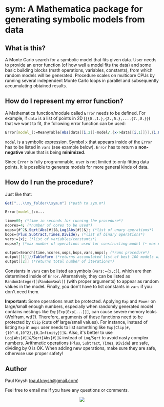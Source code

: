 # sym: A Mathematica package for generating symbolic models from data

## What is this?

A Monte Carlo search for a symbolic model that fits given data. User needs to provide an error function (of how well a model fits the data) and some basic building blocks (math operations, variables, constants), from which random models will be generated. Procedure scales on multicore CPUs by running several independent Monte Carlo loops in parallel and subsequently accumulating obtained results.

## How do I represent my error function?

A Mathematica function/module called `Error` needs to be defined. For example, if `data` is a list of points in 2D (`{{0.,1.},{2.,5.},...,{7.,8.}}`) that we want to fit, the following error function can be used:
```mathematica
Error[model_]:=Mean@Table[Abs[data[[i,2]]-model/.{x->data[[i,1]]}],{i,Length[data]}]
```
`model` is a symbolic expression. Symbol `x` that appears inside of the `Error` has to be listed in `vars` (see example below). `Error` has to return a **non-negative** value that is being **minimized**.

Since `Error` is fully programmable, user is not limited to only fitting data points. It is possible to generate models for more general kinds of data.

## How do I run the procedure?

Just like that:
```mathematica
Get["...\\my_folder\\sym.m"] (*path to sym.m*)

Error[model_]:=...

time=60; (*time in seconds for running the procedure*)
ncores=4; (*number of cores to be used*)
uops={#^2&,Sqrt[Abs[#]]&,Log[Abs[#]]&}; (*list of unary operations*)
bops={Plus,Subtract,Times,Divide}; (*list of binary operations*)
vars:={x}; (*list of variables/constants*)
nops=7; (*max number of operations used for constructing model (~ max model size)*)

output=Search[time,ncores,uops,bops,vars,nops]; (*runs procedure*)
output[[1]]//TableForm (*returns accumulated list of best 100 models with corresponding error values*)
output[[2]] (*returns total number of iterations*)
```
Constants in `vars` can be listed as symbols (`vars:={x,c}`), which are then determined inside of `Error`. Alternatively, they can be listed as `RandomInteger[]`/`RandomReal[]` (with proper arguments) to appear as random values in the model. Finally, you don't have to list constants in `vars` if you don't need them.

**Important:** Some operations must be protected. Applying `Exp` and `Power` on large/small enough numbers, especially when randomly generated model contains nestings like `Exp[Exp[Exp[...]]]`, can cause severe memory leaks (Wolfram, wtf?). Therefore, arguments of these functions need to be protected by `Clip` (cuts off large/small values). For instance, instead of listing `Exp` in `uops` user needs to list something like `Exp[Clip[#,{10^-6,10^2},{0,Infinity}]]&`. Also, it's better to use `Log[Abs[#]]&`/`Sqrt[Abs[#]]&` instead of `Log`/`Sqrt` to avoid nasty complex numbers. Arithmetic operations (`Plus`, `Subtract`, `Times`, `Divide`) are safe, dividing by 0 is OK. When adding new operations, make sure they are safe, otherwise use proper safety!

## Author

Paul Knysh (paul.knysh@gmail.com)

Feel free to email me if you have any questions or comments.

<p align="center">
  <img src="http://i.imgur.com/kuZdzVn.png">
</p>
